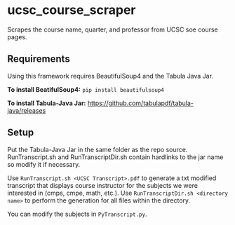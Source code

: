 # ucsc_course_scraper
Scrapes the course name, quarter, and professor from UCSC soe course pages.

## Requirements
Using this framework requires BeautifulSoup4 and the Tabula Java Jar.

**To install BeatifulSoup4:** `pip install beautifulsoup4`

**To install Tabula-Java Jar:** <https://github.com/tabulapdf/tabula-java/releases>

## Setup

Put the Tabula-Java Jar in the same folder as the repo source. RunTranscript.sh and RunTranscriptDir.sh contain hardlinks to the jar name so modify it if necessary.

Use `RunTranscript.sh <UCSC Transcript>.pdf` to generate a txt modified transcript that displays course instructor for the subjects we were interested in (cmps, cmpe, math, etc.). Use `RunTranscriptDir.sh <directory name>` to perform the generation for all files within the directory.

You can modify the subjects in `PyTranscript.py`.